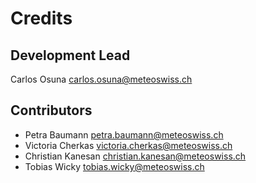 # Credits

## Development Lead

Carlos Osuna <carlos.osuna@meteoswiss.ch>

## Contributors

- Petra Baumann <petra.baumann@meteoswiss.ch>
- Victoria Cherkas <victoria.cherkas@meteoswiss.ch>
- Christian Kanesan <christian.kanesan@meteoswiss.ch>
- Tobias Wicky <tobias.wicky@meteoswiss.ch>
